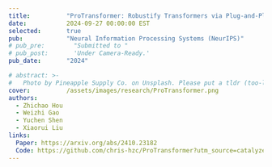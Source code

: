 ```yaml
---
title:          "ProTransformer: Robustify Transformers via Plug-and-Play Paradigm"
date:           2024-09-27 00:00:00 EST
selected:       true
pub:            "Neural Information Processing Systems (NeurIPS)"
# pub_pre:        "Submitted to "
# pub_post:       'Under Camera-Ready.'
pub_date:       "2024"

# abstract: >-
#   Photo by Pineapple Supply Co. on Unsplash. Please put a tldr (too-long-didnt-read, 1~2 sentences) of your publication here. It is not recommended to put the actual abstract here because it is usually too long to fit in. $\LaTeX$ is supported. $a=b+c$.
cover:          /assets/images/research/ProTransformer.png
authors:
  - Zhichao Hou
  - Weizhi Gao
  - Yuchen Shen
  - Xiaorui Liu
links:
  Paper: https://arxiv.org/abs/2410.23182
  Code: https://github.com/chris-hzc/ProTransformer?utm_source=catalyzex.com
---
```


